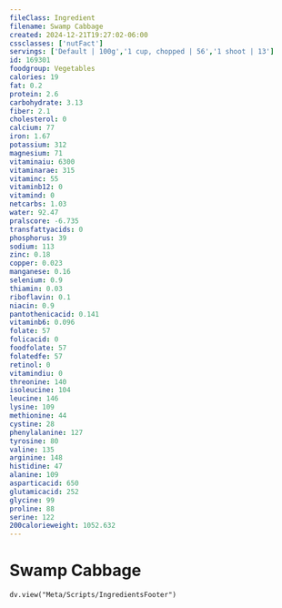 ```yaml
---
fileClass: Ingredient
filename: Swamp Cabbage
created: 2024-12-21T19:27:02-06:00
cssclasses: ['nutFact']
servings: ['Default | 100g','1 cup, chopped | 56','1 shoot | 13']
id: 169301
foodgroup: Vegetables
calories: 19
fat: 0.2
protein: 2.6
carbohydrate: 3.13
fiber: 2.1
cholesterol: 0
calcium: 77
iron: 1.67
potassium: 312
magnesium: 71
vitaminaiu: 6300
vitaminarae: 315
vitaminc: 55
vitaminb12: 0
vitamind: 0
netcarbs: 1.03
water: 92.47
pralscore: -6.735
transfattyacids: 0
phosphorus: 39
sodium: 113
zinc: 0.18
copper: 0.023
manganese: 0.16
selenium: 0.9
thiamin: 0.03
riboflavin: 0.1
niacin: 0.9
pantothenicacid: 0.141
vitaminb6: 0.096
folate: 57
folicacid: 0
foodfolate: 57
folatedfe: 57
retinol: 0
vitamindiu: 0
threonine: 140
isoleucine: 104
leucine: 146
lysine: 109
methionine: 44
cystine: 28
phenylalanine: 127
tyrosine: 80
valine: 135
arginine: 148
histidine: 47
alanine: 109
asparticacid: 650
glutamicacid: 252
glycine: 99
proline: 88
serine: 122
200calorieweight: 1052.632
---
```


# Swamp Cabbage

```dataviewjs
dv.view("Meta/Scripts/IngredientsFooter")
```
